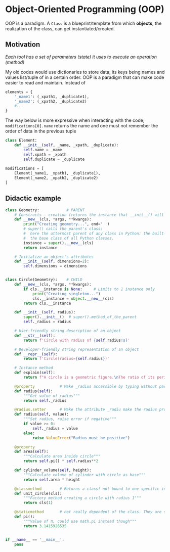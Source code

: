 # Object-Oriented Programming (OOP)
OOP is a paradigm. A `Class` is a blueprint/template from which **objects**, the realization of the class, can get instantiated/created.

## Motivation
_Each tool has a set of parameters (state) it uses to execute an operation (method)_

My old codes would use dictionaries to store data; its keys being names and values list/tuple of in a certain order.
OOP is a paradigm that can make code easier to read and maintain. Instead of
```python
elements = {
    '_name1': (_xpath1, _duplicate1),
    '_name2': (_xpath2, _duplicate2)
    #...
}
```
The way below is more expressive when interacting with the code; `modifications[0].name` returns the name and one must not remember the order of data in the previous tuple

```python
class Element:
    def __init__(self, _name, _xpath, _duplicate):
        self.name = _name
        self.xpath = _xpath
        self.duplicate = _duplicate
        
modifications = [
    Element(_name1, _xpath1, _duplicate1),
    Element(_name2, _xpath2, _duplicate2)
]
```

## Didactic example
````python
class Geometry:            # PARENT
    # Constructs - creation (returns the instance that __init__() will use)
    def __new__(cls, *args, **kwargs):
        print("Creating geometry...", end=' ')
        # super() calls the parent's class;
        #  here the uttermost parent of any class in Python: the built-in 'object'.
        #  the base class of all Python classes.
        instance = super().__new__(cls)
        return instance

    # Initialize an object's attributes
    def __init__(self, dimensions=2):
        self.dimensions = dimensions


class Circle(Geometry):    # CHILD
    def __new__(cls, *args, **kwargs):
        if cls.__instance is None:     # Limits to 1 instance only
            print("Creating singleton...")
            cls.__instance = object.__new__(cls)
        return cls.__instance

    def __init__(self, radius):
        super().__init__()  # super().method_of_the_parent
        self._radius = radius

    # User-friendly string description of an object
    def __str__(self):
        return f'Circle with radius of {self.radius!s}'

    # Developer-friendly string representation of an object
    def __repr__(self):
        return f'Circle(radius={self.radius})'

    # Instance method
    def explain(self):
        return f"A circle is a geometric figure.\nThe ratio of its perimeter for its area result in 2/R\nin which R stands for its radius."

    @property           # Make _radius accessible by typing without parentheses
    def radius(self):
        """Get value of radius"""
        return self._radius

    @radius.setter      # Make the attribute _radiu make the radius property muttable via setter
    def radius(self, value):
        """Set radius, raise error if negative"""
        if value >= 0:
            self._radius = value
        else:
            raise ValueError("Radius must be positive")

    @property
    def area(self):
        """Calculate area inside circle"""
        return self.pi() * self.radius**2

    def cylinder_volume(self, height):
        """Calculate volume of cylinder with circle as base"""
        return self.area * height

    @classmethod        # Returns a class! not bound to one specific instance; often used as factory methods that create specific instance of the class
    def unit_circle(cls):
        """Factory method creating a circle with radius 1"""
        return cls(1)

    @staticmethod       # not really dependent of the class. They are simply convenient there
    def pi():
        """Value of π, could use math.pi instead though"""
        return 3.1415926535


if __name__ == '__main__':
    pass

````
